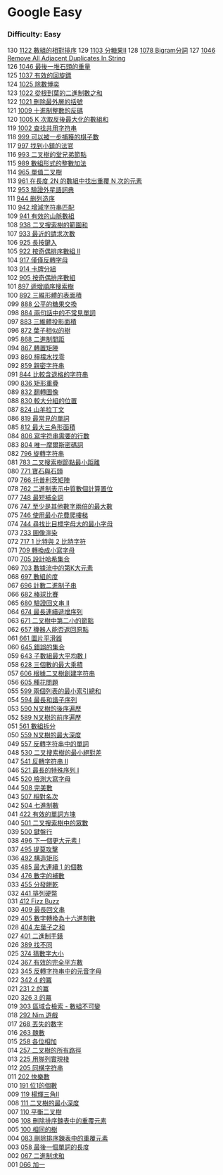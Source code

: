# Google Easy

### Difficulty: Easy

130 [1122 數組的相對排序](./Google/1122.md) 
129 [1103 分糖果II](./Google/1103.md) 
128 [1078 Bigram分詞](./Google/1078.md) 
127 [1046 Remove All Adjacent Duplicates In String](./Google/1047.md)  
126 [1046 最後一堆石頭的重量](./Google/1046.md)  
125 [1037 有效的回旋鏢](./Google/1037.md)  
124 [1025 除數博奕](./Google/1025.md)  
123 [1022 從根到葉的二進制數之和](./Google/1022.md)  
122 [1021 刪除最外層的括號](./Google/1021.md)  
121 [1009 十進制整數的反碼](./Google/1009.md)  
120 [1005 K 次取反後最大化的數組和](./Google/1005.md)  
119 [1002 查找共用字符串](./Google/1002.md)  
118 [999 可以被一步捕獲的棋子數](./Google/999.md)  
117 [997 找到小鎮的法官](./Google/997.md)  
116 [993 二叉樹的堂兄弟節點](./Google/993.md)  
115 [989 數組形式的整數加法](./Google/989.md)  
114 [965 單值二叉樹](./Google/965.md)   
113 [961 在長度 2N 的數組中找出重覆 N 次的元素](./Google/961.md)   
112 [953 驗證外星語詞典](./Google/953.md)   
111 [944 删列造序](./Google/944.md)   
110 [942 增減字符串匹配](./Google/942.md)   
109 [941 有效的山脈數組](./Google/941.md)   
108 [938 二叉搜索樹的範圍和](./Google/938.md)    
107 [933 最近的請求次數](./Google/933.md)    
106 [925 長按鍵入](./Google/925.md)    
105 [922 按奇偶排序數組 II](./Google/922.md)    
104 [917 僅僅反轉字母](./Google/917.md)    
103 [914 卡牌分組](./Google/914.md)  
102 [905 按奇偶排序數組](./Google/905.md)  
101 [897 遞增順序搜索樹](./Google/897.md)    
100 [892 三維形體的表面積](./Google/892.md)  
099 [888 公平的糖果交換](./Google/888.md)  
098 [884 兩句話中的不常見單詞](./Google/884.md)  
097 [883 三維體投影面積](./Google/883.md)  
096 [872 葉子相似的樹](./Google/872.md)  
095 [868 二進制間距](./Google/868.md)  
094 [867 轉置矩陣](./Google/867.md)  
093 [860 檸檬水找零](./Google/860.md)   
092 [859 親密字符串](./Google/859.md)   
091 [844 比較含退格的字符串](./Google/844.md)   
090 [836 矩形重疊](./Google/836.md)  
089 [832 翻轉圖像](./Google/832.md)  
088 [830 較大分組的位置](./Google/830.md)  
087 [824 山羊拉丁文](./Google/824.md)  
086 [819 最常見的單詞](./Google/819.md)  
085 [812 最大三角形面積](./Google/812.md)  
084 [806 寫字符串需要的行數](./Google/806.md)  
083 [804 唯一摩爾斯密碼詞](./Google/804.md)  
082 [796 旋轉字符串](./Google/796.md)  
081 [783 二叉搜索樹節點最小距離](./Google/783.md)  
080 [771 寶石與石頭](./Google/771.md)  
079 [766 托普利茨矩陣](./Google/766.md)  
078 [762 二進制表示中質數個計算置位](./Google/762.md)  
077 [748 最短補全詞](./Google/748.md)  
076 [747 至少是其他數字兩倍的最大數](./Google/747.md)  
075 [746 使用最小花費爬樓梯](./Google/746.md)  
074 [744 尋找比目標字母大的最小字母](./Google/744.md)    
073 [733 圖像渲染](./Google/733.md)   
072 [717 1 比特與 2 比特字符](./Google/717.md)   
071 [709 轉換成小寫字母](./Google/709.md)   
070 [705 設計哈希集合](./Google/705.md)   
069 [703 數據流中的第K大元素](./Google/703.md)   
068 [697 數組的度](./Google/697.md)   
067 [696 計數二進制子串](./Google/696.md)   
066 [682 棒球比賽](./Google/682.md)   
065 [680 驗證回文串 II](./Google/680.md)   
064 [674 最長連續遞增序列](./Google/674.md)   
063 [671 二叉樹中第二小的節點](./Google/671.md)   
062 [657 機器人能否返回原點](./Google/657.md)   
061 [661 圖片平滑器](./Google/661.md)   
060 [645 錯誤的集合](./Google/645.md)  
059 [643 子數組最大平均數 I](./Google/643.md)  
058 [628 三個數的最大乘積](./Google/628.md)  
057 [606 根據二叉樹創建字符串](./Google/606.md)  
056 [605 種花問題](./Google/605.md)  
055 [599 兩個列表的最小索引總和](./Google/599.md)  
054 [594 最長和諧子序列](./Google/594.md)  
053 [590 N叉樹的後序遍歷](./Google/590.md)  
052 [589 N叉樹的前序遍歷](./Google/589.md)  
051 [561 數組拆分](./Google/561.md)  
050 [559 N叉樹的最大深度](./Google/559.md)  
049 [557 反轉字符串中的單詞](./Google/557.md)  
048 [530 二叉搜索樹的最小絕對差](./Google/530.md)  
047 [541 反轉字符串 II](./Google/541.md)  
046 [521 最長的特殊序列 I](./Google/521.md)  
045 [520 檢測大寫字母](./Google/520.md)  
044 [508 完美數](./Google/508.md)  
043 [507 相對名次](./Google/507.md)  
042 [504 七進制數](./Google/504.md)  
041 [422 有效的單詞方塊](./Google/501.md)  
040 [501 二叉搜索樹中的眾數](./Google/501.md)  
039 [500 鍵盤行](./Google/500.md)  
038 [496 下一個更大元素 I](./Google/496.md)   
037 [495 提莫攻擊](./Google/495.md)  
036 [492 構造矩形](./Google/492.md)  
035 [485 最大連續 1 的個數](./Google/485.md)  
034 [476 數字的補數](./Google/476.md)  
033 [455 分發餅乾](./Google/455.md)  
032 [441 排列硬幣](./Google/441.md)  
031 [412 Fizz Buzz](./Google/412.md)  
030 [409 最長回文串](./Google/409.md)  
029 [405 數字轉換為十六進制數](./Google/405.md)   
028 [404 左葉子之和](./Google/404.md)   
027 [401 二進制手錶](./Google/401.md)    
026 [389 找不同](./Google/389.md)   
025 [374 猜數字大小](./Google/374.md)   
024 [367 有效的完全平方數](./Google/345.md)  
023 [345 反轉字符串中的元音字母](./Google/345.md)   
022 [342 4 的冪](./Google/342.md)    
021 [231 2 的冪](./Google/326.md)    
020 [326 3 的冪](./Google/326.md)   
019 [303 區域合檢索 - 數組不可變](./Google/303.md)   
018 [292 Nim 遊戲](./Google/292.md)   
017 [268 丟失的數字](./Google/268.md)   
016 [263 醜數](./Google/263.md)   
015 [258 各位相加](./Google/258.md)   
014 [257 二叉樹的所有路徑](./Google/257.md)   
013 [225 用隊列實現棧](./Google/225.md)   
012 [205 同構字符串](./Google/205.md)  
011 [202 快樂數](./Google/202.md)  
010 [191 位1的個數 ](./Google/191.md)  
009 [119 楊輝三角II](./Google/119.md)  
008 [111 二叉樹的最小深度](./Google/111.md)  
007 [110 平衡二叉樹](./Google/110.md)  
006 [108 刪除排序鍊表中的重覆元素](./Google/108.md)  
005 [100 相同的樹](./Google/100.md)  
004 [083 刪除排序鍊表中的重覆元素](./Google/083.md)  
003 [058 最後一個單詞的長度](./Google/058.md)  
002 [067 二進制求和](./Google/067.md)  
001 [066 加一](./Google/066.md)  